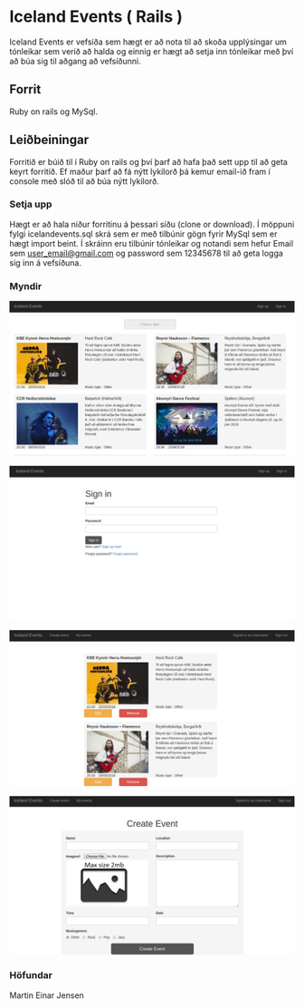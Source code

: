 # Iceland Events ( Rails )
Iceland Events er vefsíða sem hægt er að nota til að skoða upplýsingar um tónleikar sem verið að halda og einnig er hægt að setja inn tónleikar með því að búa sig til aðgang að vefsíðunni.

## Forrit 
Ruby on rails og MySql.

## Leiðbeiningar
Forritið er búið til í Ruby on rails og því þarf að hafa það sett upp til að geta keyrt forritið.
Ef maður þarf að fá nýtt lykilorð þá kemur email-ið fram í console með slóð til að búa nýtt lykilorð.

### Setja upp
Hægt er að hala niður forritinu á þessari síðu (clone or download). Í möppuni fylgi icelandevents.sql skrá sem er með tilbúnir gögn fyrir MySql sem er hægt import beint. Í skráinn eru tilbúnir tónleikar og notandi sem hefur Email sem user_email@gmail.com og password sem 12345678 til að geta logga sig inn á vefsíðuna.

### Myndir

![Alt tag](https://raw.githubusercontent.com/mej3hi/screenshot/master/myndIER1.PNG)


![Alt tag](https://raw.githubusercontent.com/mej3hi/screenshot/master/myndIER2.PNG)


![Alt tag](https://raw.githubusercontent.com/mej3hi/screenshot/master/myndIER3.PNG)


![Alt tag](https://raw.githubusercontent.com/mej3hi/screenshot/master/myndIER4.PNG)

### Höfundar
Martin Einar Jensen  
